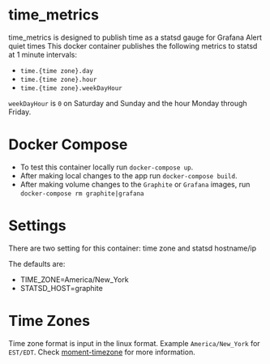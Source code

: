 # time_metrics
time_metrics is designed to publish time as a statsd gauge for Grafana Alert quiet times
This docker container publishes the following metrics to statsd at 1 minute intervals:
* `time.{time zone}.day`
* `time.{time zone}.hour`
* `time.{time zone}.weekDayHour`

`weekDayHour` is `0` on Saturday and Sunday and the hour Monday through Friday.

# Docker Compose
* To test this container locally run `docker-compose up`.  
* After making local changes to the app run `docker-compose build`.
* After making volume changes to the `Graphite` or `Grafana` images, run `docker-compose rm graphite|grafana`

# Settings
There are two setting for this container: time zone and statsd hostname/ip

The defaults are:
* TIME_ZONE=America/New_York
* STATSD_HOST=graphite


# Time Zones
Time zone format is input in the linux format. Example `America/New_York` for `EST/EDT`.  Check [moment-timezone](https://momentjs.com/timezone/) for more information.


